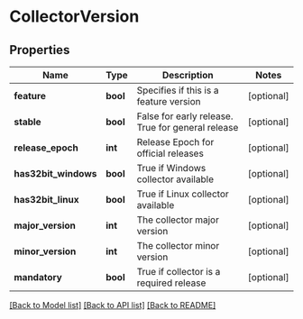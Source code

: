 # CollectorVersion

## Properties
Name | Type | Description | Notes
------------ | ------------- | ------------- | -------------
**feature** | **bool** | Specifies if this is a feature version | [optional] 
**stable** | **bool** | False for early release. True for general release | [optional] 
**release_epoch** | **int** | Release Epoch for official releases | [optional] 
**has32bit_windows** | **bool** | True if Windows collector available | [optional] 
**has32bit_linux** | **bool** | True if Linux collector available | [optional] 
**major_version** | **int** | The collector major version | [optional] 
**minor_version** | **int** | The collector minor version | [optional] 
**mandatory** | **bool** | True if collector is a required release | [optional] 

[[Back to Model list]](../README.md#documentation-for-models) [[Back to API list]](../README.md#documentation-for-api-endpoints) [[Back to README]](../README.md)



